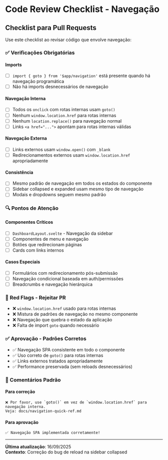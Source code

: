 # Code Review Checklist - Navegação

## Checklist para Pull Requests

Use este checklist ao revisar código que envolve navegação:

### ✅ Verificações Obrigatórias

#### Imports

- [ ] `import { goto } from '$app/navigation'` está presente quando há navegação programática
- [ ] Não há imports desnecessários de navegação

#### Navegação Interna  

- [ ] Todos os `onclick` com rotas internas usam `goto()`
- [ ] Nenhum `window.location.href` para rotas internas
- [ ] Nenhum `location.replace()` para navegação normal
- [ ] Links `<a href="...">` apontam para rotas internas válidas

#### Navegação Externa

- [ ] Links externos usam `window.open()` com `_blank`
- [ ] Redirecionamentos externos usam `window.location.href` apropriadamente

#### Consistência

- [ ] Mesmo padrão de navegação em todos os estados do componente
- [ ] Sidebar collapsed e expanded usam mesmo tipo de navegação
- [ ] Modais e dropdowns seguem mesmo padrão

### 🔍 Pontos de Atenção

#### Componentes Críticos

- [ ] `DashboardLayout.svelte` - Navegação da sidebar
- [ ] Componentes de menu e navegação
- [ ] Botões que redirecionam páginas
- [ ] Cards com links internos

#### Casos Especiais

- [ ] Formulários com redirecionamento pós-submissão
- [ ] Navegação condicional baseada em auth/permissões
- [ ] Breadcrumbs e navegação hierárquica

### 🚫 Red Flags - Rejeitar PR

- ❌ `window.location.href` usado para rotas internas
- ❌ Mistura de padrões de navegação no mesmo componente  
- ❌ Navegação que quebra o estado da aplicação
- ❌ Falta de import `goto` quando necessário

### ✅ Aprovação - Padrões Corretos

- ✅ Navegação SPA consistente em todo o componente
- ✅ Uso correto de `goto()` para rotas internas
- ✅ Links externos tratados apropriadamente
- ✅ Performance preservada (sem reloads desnecessários)

### 📝 Comentários Padrão

#### Para correção

```
❌ Por favor, use `goto()` em vez de `window.location.href` para navegação interna. 
Veja: docs/navigation-quick-ref.md
```

#### Para aprovação

```
✅ Navegação SPA implementada corretamente!
```

---
**Última atualização**: 16/09/2025  
**Contexto**: Correção do bug de reload na sidebar collapsed

